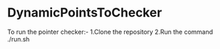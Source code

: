 # DynamicPointsToChecker

To run the pointer checker:-
    1.Clone the repository
    2.Run the command ./run.sh 
